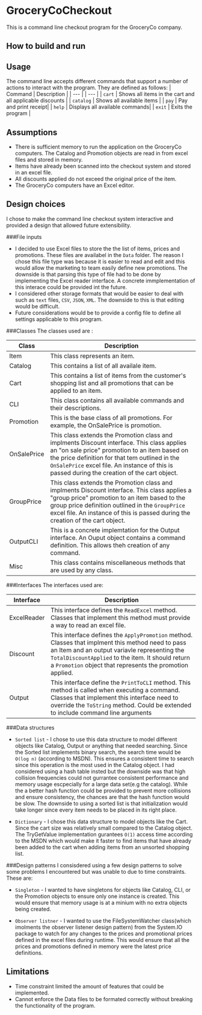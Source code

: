 # GroceryCoCheckout
This is a command line checkout program for the GroceryCo company.

## How to build and run

## Usage
The command line accepts different commands that support a number of actions to interact with the program. They are defined as follows:
| Command | Description |
| --- | | --- |
| `cart` | Shows all items in the cart and all applicable discounts |
| `catalog` | Shows all available items |
| `pay` | Pay and print receipt|
| `help` | Displays all available commands|
| `exit` | Exits the program |


## Assumptions
* There is sufficient memory to run the application on the GroceryCo computers. The Catalog and Promotion objects are read in from excel files and stored in memory.
* Items have already been scanned into the checkout system and stored in an excel file.
* All discounts applied do not exceed the original price of the item.
* The GroceryCo computers have an Excel editor.

## Design choices
I chose to make the command line checkout system interactive and provided a design that allowed future extensibility.

###File inputs
* I decided to use Excel files to store the the list of items, prices and promotions. These files are availabel in the `Data` folder. The reason I chose this file type was because it is easier to read and edit and this would allow the marketing to team easily define new promotions. The downside is that parsing this type of file had to be done by implementing the Excel reader interface. A concrete immplementation of this interace could be provided int the future.
* I considered other storage formats that would be easier to deal with such as `text` files, `CSV`, `JSON`, `XML`. The downside to this is that editing would be difficult.
* Future considerations would be to provide a config file to define all settings applicable to this program.

###Classes
The classes used are :

| Class | Description |
| ---- | ---- |
| Item | This class represents an item. |
| Catalog | This contains a list of all availale item. |
| Cart | This contains a list of items from the customer's shopping list and all promotions that can be applied to an item. |
| CLI | This class contains all available commands and their descriptions. |
| Promotion | This is the base class of all promotions. For example, the OnSalePrice is promotion. |
| OnSalePrice| This class extends the Promotion class and implments Discount interface. This class applies an "on sale price" promotion to an item based on the price definition for that tem outlined in the `OnSalePrice` excel file. An instance of this is passed during the creation of the cart object. |
| GroupPrice | This class extends the Promotion class and implments Discount interface. This class applies a "group price" promotion to an item based to the group price definition outlined in the `GroupPrice` excel file. An instance of this is passed during the creation of the cart object. |
| OutputCLI | This is a concrete implemtation for the Output interface. An Ouput object contains a command definition. This allows theh creation of any command. |
| Misc | This class contains miscellaneous methods that are used by any class. |

###Interfaces
The interfaces used are:

| Interface | Description |
| --- | --- |
| ExcelReader | This interface defines the `ReadExcel` method. Classes that implement this method must provide a way to read an excel file. |
| Discount | This interface defines the `ApplyPromotion` method. Classes that implment this method need to pass an Item and an output variavle representing the `TotalDiscountApplied` to the item. It should return a `Promotion` object that represents the promotion applied. |
| Output | This interface define the `PrintToCLI` method. This method is called when executing a command. Classes that implement this interface need to override the `ToString` method.  Could be extended to include command line arguments|

###Data structures
* `Sorted list` - I chose to use this data structure to model different objects like Catalog, Output or anything that needed searching. Since the Sorted list implements binary search, the search time would be `O(log n)` (according to MSDN). This ensures a consistent time to search since this operation is the most used in the Catalog object.
 I had considered using a hash table insted but the downside was that high collision frequencies could not gurrantee consistent performance and memory usage escpecially for a large data set(e.g the catalog). While the a better hash function could be provided to prevent more collisions and ensure consistency, the chances are that the hash function would be slow.
 The downside to using a sorted list is that initialization would take longer since every item needs to be placed in its right place.

* `Dictionary` - I chose this data structure to model objects like the Cart. Since the cart size was relatively small compared to the Catalog object. The TryGetValue implementation gurantees `O(1)` access time according to the MSDN which would make it faster to find items that have already been added to the cart when adding items from an unsorted shopping list.

###Design patterns
I consisdered using a few design patterns to solve some problems I encountered but was unable to due to time constraints. These are:
* `Singleton` - I wanted to have singletons for objects like Catalog, CLI, or the Promotion objects to ensure only one instance is created. This would ensure that memory usage is at a minium with no extra objects being created.

* `Observer listner` - I wanted to use the FileSystemWatcher class(which imolments the observer listener design pattern) from the System.IO package to watch for any changes to the prices and promotional prices defined in the excel files during runtime. This would ensure that all the prices and promotions defined in memory were the latest price definitions.

## Limitations
* Time constraint limited the amount of features that could be implemented.
* Cannot enforce the Data files to be formated correctly without breaking the functionality of the program.

